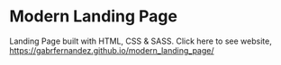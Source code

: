 # Modern Landing Page

Landing Page built with HTML, CSS & SASS.
Click here to see website, https://gabrfernandez.github.io/modern_landing_page/
